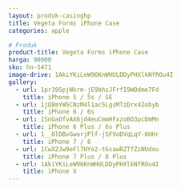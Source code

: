 ```yaml
---
layout: produk-casinghp
title: Vegeta Forms iPhone Case
categories: apple

# Produk
product-title: Vegeta Forms iPhone Case
harga: 90000
sku: hn-5471
image-drive: 1AkiYKiLeW96KnWHULDDyPHXlkNfROu4I
gallery:
  - url: 1pr395pjNkrm-jE9bhsJFrfI9WOdme7Fd
    title: iPhone 5 / 5s / SE
  - url: 1jQ8mYW5CNzM4l1ac5LgsMTzDrx4Zobyb
    title: iPhone 6 / 6s
  - url: 1SnGaOfvAX6jd4euCmmHFxzoBO3pcDmMn
    title: iPhone 6 Plus / 6s Plus
  - url: 1__OlDBvGworjPlf-jSFVoDVqLqY-6HHr
    title: iPhone 7 / 8
  - url: 1CwX2Jw9eFl7HYe2-tGsawRZTfZiNUdou
    title: iPhone 7 Plus / 8 Plus
  - url: 1AkiYKiLeW96KnWHULDDyPHXlkNfROu4I
    title: iPhone X
---
```

